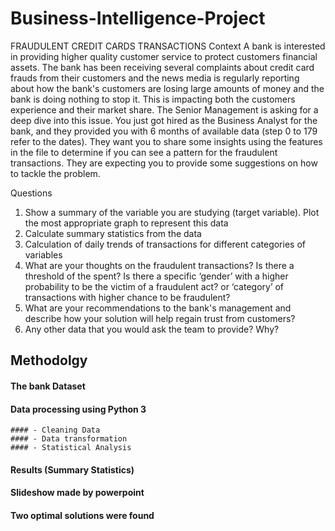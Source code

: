 # Business-Intelligence-Project
FRAUDULENT CREDIT CARDS TRANSACTIONS
Context
A bank is interested in providing higher quality customer service to protect customers financial
assets. The bank has been receiving several complaints about credit card frauds from their
customers and the news media is regularly reporting about how the bank's customers are losing
large amounts of money and the bank is doing nothing to stop it. This is impacting both the
customers experience and their market share. The Senior Management is asking for a deep dive into this issue.
You just got hired as the Business Analyst for the bank, and they provided you with 6 months of
available data (step 0 to 179 refer to the dates). They want you to share some insights using the
features in the file to determine if you can see a pattern for the fraudulent transactions. They are
expecting you to provide some suggestions on how to tackle the problem.

Questions
1. Show a summary of the variable you are studying (target variable). Plot the most
appropriate graph to represent this data
2. Calculate summary statistics from the data
3. Calculation of daily trends of transactions for different categories of variables
4. What are your thoughts on the fraudulent transactions? Is there a threshold of the
spent? Is there a specific ‘gender’ with a higher probability to be the victim of a
fraudulent act? or ‘category’ of transactions with higher chance to be fraudulent?
5. What are your recommendations to the bank's management and describe how
your solution will help regain trust from customers?
6. Any other data that you would ask the team to provide? Why?

## Methodolgy
#### The bank Dataset
 #### Data processing using Python 3
    #### - Cleaning Data
    #### - Data transformation
    #### - Statistical Analysis
 #### Results (Summary Statistics)
 #### Slideshow made by powerpoint
 #### Two optimal solutions were found


